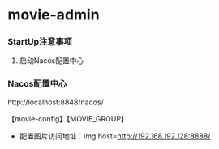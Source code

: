 # movie-admin

### StartUp注意事项
1. 启动Nacos配置中心


### Nacos配置中心

http://localhost:8848/nacos/

【movie-config】【MOVIE_GROUP】
- 配置图片访问地址：img.host=http://192.168.192.128:8888/


